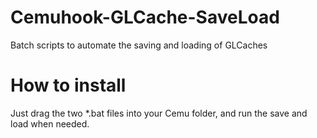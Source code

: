 # Cemuhook-GLCache-SaveLoad
Batch scripts to automate the saving and loading of GLCaches

# How to install
Just drag the two *.bat files into your Cemu folder, and run the save and load when needed.
